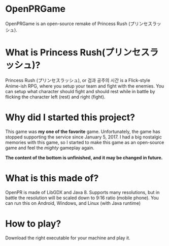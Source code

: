 # OpenPRGame
OpenPRGame is an open-source remake of Princess Rush (プリンセスラッシュ).

# What is Princess Rush(プリンセスラッシュ)?
Princess Rush (プリンセスラッシュ), or 검과 공주의 시간 is a Flick-style Anime-ish RPG, where you setup your team and fight with the enemies. You can setup what character should fight and should rest while in battle by flicking the character left (rest) and right (fight).

# Why did I started this project?
This game was **my one of the favorite** game. Unfortunately, the game has stopped supporting the service since January 5, 2017. I had a big nostalgic memories with this game, so I started to make this game as an open-source game and feel the *mighty* gameplay again.



**The content of the bottom is unfinished, and it may be changed in future.**

# What is this made of?
OpenPR is made of LibGDX and Java 8. Supports many resolutions, but in battle the resolution will be scaled down to 9:16 ratio (mobile phone). You can run this on Android, Windows, and Linux (with Java runtime)

# How to play?
Download the right executable for your machine and play it.
